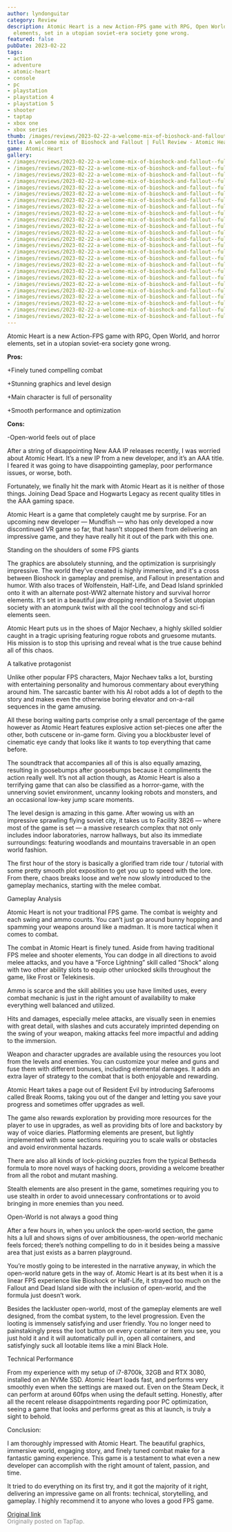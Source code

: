```yaml
---
author: lyndonguitar
category: Review
description: Atomic Heart is a new Action-FPS game with RPG, Open World, and horror
  elements, set in a utopian soviet-era society gone wrong.
featured: false
pubDate: 2023-02-22
tags:
- action
- adventure
- atomic-heart
- console
- pc
- playstation
- playstation 4
- playstation 5
- shooter
- taptap
- xbox one
- xbox series
thumb: /images/reviews/2023-02-22-a-welcome-mix-of-bioshock-and-fallout--full-review---atomic-heart-0.avif
title: A welcome mix of Bioshock and Fallout | Full Review - Atomic Heart
game: Atomic Heart
gallery:
- /images/reviews/2023-02-22-a-welcome-mix-of-bioshock-and-fallout--full-review---atomic-heart-0.avif
- /images/reviews/2023-02-22-a-welcome-mix-of-bioshock-and-fallout--full-review---atomic-heart-1.avif
- /images/reviews/2023-02-22-a-welcome-mix-of-bioshock-and-fallout--full-review---atomic-heart-2.avif
- /images/reviews/2023-02-22-a-welcome-mix-of-bioshock-and-fallout--full-review---atomic-heart-3.avif
- /images/reviews/2023-02-22-a-welcome-mix-of-bioshock-and-fallout--full-review---atomic-heart-4.avif
- /images/reviews/2023-02-22-a-welcome-mix-of-bioshock-and-fallout--full-review---atomic-heart-5.avif
- /images/reviews/2023-02-22-a-welcome-mix-of-bioshock-and-fallout--full-review---atomic-heart-6.avif
- /images/reviews/2023-02-22-a-welcome-mix-of-bioshock-and-fallout--full-review---atomic-heart-7.avif
- /images/reviews/2023-02-22-a-welcome-mix-of-bioshock-and-fallout--full-review---atomic-heart-8.avif
- /images/reviews/2023-02-22-a-welcome-mix-of-bioshock-and-fallout--full-review---atomic-heart-9.avif
- /images/reviews/2023-02-22-a-welcome-mix-of-bioshock-and-fallout--full-review---atomic-heart-10.avif
- /images/reviews/2023-02-22-a-welcome-mix-of-bioshock-and-fallout--full-review---atomic-heart-11.avif
- /images/reviews/2023-02-22-a-welcome-mix-of-bioshock-and-fallout--full-review---atomic-heart-12.avif
- /images/reviews/2023-02-22-a-welcome-mix-of-bioshock-and-fallout--full-review---atomic-heart-13.avif
- /images/reviews/2023-02-22-a-welcome-mix-of-bioshock-and-fallout--full-review---atomic-heart-14.avif
- /images/reviews/2023-02-22-a-welcome-mix-of-bioshock-and-fallout--full-review---atomic-heart-15.avif
- /images/reviews/2023-02-22-a-welcome-mix-of-bioshock-and-fallout--full-review---atomic-heart-16.avif
- /images/reviews/2023-02-22-a-welcome-mix-of-bioshock-and-fallout--full-review---atomic-heart-17.avif
- /images/reviews/2023-02-22-a-welcome-mix-of-bioshock-and-fallout--full-review---atomic-heart-18.avif
- /images/reviews/2023-02-22-a-welcome-mix-of-bioshock-and-fallout--full-review---atomic-heart-19.avif
- /images/reviews/2023-02-22-a-welcome-mix-of-bioshock-and-fallout--full-review---atomic-heart-20.avif
- /images/reviews/2023-02-22-a-welcome-mix-of-bioshock-and-fallout--full-review---atomic-heart-21.avif
- /images/reviews/2023-02-22-a-welcome-mix-of-bioshock-and-fallout--full-review---atomic-heart-22.avif
- /images/reviews/2023-02-22-a-welcome-mix-of-bioshock-and-fallout--full-review---atomic-heart-23.avif
- /images/reviews/2023-02-22-a-welcome-mix-of-bioshock-and-fallout--full-review---atomic-heart-24.avif
---
```

Atomic Heart is a new Action-FPS game with RPG, Open World, and horror elements, set in a utopian soviet-era society gone wrong.


**Pros:**


+Finely tuned compelling combat

+Stunning graphics and level design

+Main character is full of personality

+Smooth performance and optimization


**Cons:**


-Open-world feels out of place

After a string of disappointing New AAA IP releases recently, I was worried about Atomic Heart. It’s a new IP from a new developer, and it’s an AAA title. I feared it was going to have disappointing gameplay, poor performance issues, or worse, both.

Fortunately, we finally hit the mark with Atomic Heart as it is neither of those things. Joining Dead Space and Hogwarts Legacy as recent quality titles in the AAA gaming space.

Atomic Heart is a game that completely caught me by surprise. For an upcoming new developer — Mundfish —  who has only developed a now discontinued VR game so far, that hasn’t stopped them from delivering an impressive game, and they have really hit it out of the park with this one.

Standing on the shoulders of some FPS giants

The graphics are absolutely stunning, and the optimization is surprisingly impressive. The world they've created is highly immersive, and it's a cross between Bioshock in gameplay and premise, and Fallout in presentation and humor. With also traces of Wolfenstein, Half-Life, and Dead Island sprinkled onto it with an alternate post-WW2 alternate history and survival horror elements. It's set in a beautiful jaw dropping rendition of a Soviet utopian society with an atompunk twist with all the cool technology and sci-fi elements seen.

Atomic Heart puts us in the shoes of Major Nechaev, a highly skilled soldier caught in a tragic uprising featuring rogue robots and gruesome mutants. His mission is to stop this uprising and reveal what is the true cause behind all of this chaos.

A talkative protagonist

Unlike other popular FPS characters, Major Nechaev talks a lot, bursting with entertaining personality and humorous commentary about everything around him. The sarcastic banter with his AI robot adds a lot of depth to the story and makes even the otherwise boring elevator and on-a-rail sequences in the game amusing.

All these boring waiting parts comprise only a small percentage of the game however as Atomic Heart features explosive action set-pieces one after the other, both cutscene or in-game form. Giving you a blockbuster level of cinematic eye candy that looks like it wants to top everything that came before.

The soundtrack that accompanies all of this is also equally amazing, resulting in goosebumps after goosebumps because it compliments the action really well. It’s not all action though, as Atomic Heart is also a terrifying game that can also be classified as a horror-game, with the unnerving soviet environment, uncanny looking robots and monsters, and an occasional low-key jump scare moments.

The level design is amazing in this game. After wowing us with an impressive sprawling flying soviet city, it takes us to Facility 3826 — where most of the game is set — a massive research complex that not only includes indoor laboratories, narrow hallways, but also its immediate surroundings: featuring woodlands and mountains traversable in an open world fashion.

The first hour of the story is basically a glorified tram ride tour / tutorial with some pretty smooth plot exposition to get you up to speed with the lore. From there, chaos breaks loose and we’re now slowly introduced to the gameplay mechanics, starting with the melee combat.

Gameplay Analysis

Atomic Heart is not your traditional FPS game. The combat is weighty and each swing and ammo counts. You can’t just go around bunny hopping and spamming your weapons around like a madman.  It is more tactical when it comes to combat.

The combat in Atomic Heart is finely tuned. Aside from having traditional FPS melee and shooter elements, You can dodge in all directions to avoid melee attacks, and you have a “Force Lightning” skill called “Shock” along with two other ability slots to equip other unlocked skills throughout the game, like Frost or Telekinesis.

Ammo is scarce and the skill abilities you use have limited uses, every combat mechanic is just in the right amount of availability to make everything well balanced and utilized.

Hits and damages, especially melee attacks, are visually seen in enemies with great detail, with slashes and cuts accurately imprinted depending on the swing of your weapon, making attacks feel more impactful and adding to the immersion.

Weapon and character upgrades are available using the resources you loot from the levels and enemies. You can customize your melee and guns and fuse them with different bonuses, including elemental damages. It adds an extra layer of strategy to the combat that is both enjoyable and rewarding.

Atomic Heart takes a page out of Resident Evil by introducing Saferooms called Break Rooms, taking you out of the danger and letting you save your progress and sometimes offer upgrades as well.

The game also rewards exploration by providing more resources for the player to use in upgrades, as well as providing bits of lore and backstory by way of voice diaries. Platforming elements are present, but lightly implemented with some sections requiring you to scale walls or obstacles and avoid environmental hazards.

There are also all kinds of lock-picking puzzles from the typical Bethesda formula to more novel ways of hacking doors, providing a welcome breather from all the robot and mutant mashing.

Stealth elements are also present in the game, sometimes requiring you to use stealth in order to avoid unnecessary confrontations or to avoid bringing in more enemies than you need.

Open-World is not always a good thing

After a few hours in, when you unlock the open-world section, the game hits a lull and shows signs of over ambitiousness, the open-world mechanic feels forced; there’s nothing compelling to do in it besides being a massive area that just exists as a barren playground.

You’re mostly going to be interested in the narrative anyway, in which the open-world nature gets in the way of. Atomic Heart is at its best when it is a linear FPS experience like Bioshock or Half-Life, it strayed too much on the Fallout and Dead Island side with the inclusion of open-world, and the formula just doesn’t work.

Besides the lackluster open-world, most of the gameplay elements are well designed, from the combat system, to the level progression. Even the looting is immensely satisfying and user friendly. You no longer need to painstakingly press the loot button on every container or item you see, you just hold it and it will automatically pull in, open all containers, and satisfyingly suck all lootable items like a mini Black Hole.

Technical Performance

From my experience with my setup of i7-8700k, 32GB and RTX 3080, installed on an NVMe SSD. Atomic Heart loads fast, and performs very smoothly even when the settings are maxed out. Even on the Steam Deck, it can perform at around 60fps when using the default setting. Honestly, after all the recent release disappointments regarding poor PC optimization, seeing a game that looks and performs great as this at launch, is truly a sight to behold.

Conclusion:

I am thoroughly impressed with Atomic Heart. The beautiful graphics, immersive world, engaging story, and finely tuned combat make for a fantastic gaming experience. This game is a testament to what even a new developer can accomplish with the right amount of talent, passion, and time.

It tried to do everything on its first try, and it got the majority of it right, delivering an impressive game on all fronts: technical, storytelling, and gameplay. I highly recommend it to anyone who loves a good FPS game.

[Original link](https://www.taptap.io/post/4613094)<br><span style="font-size: 0.95em; color: #888;">Originally posted on TapTap.</span>